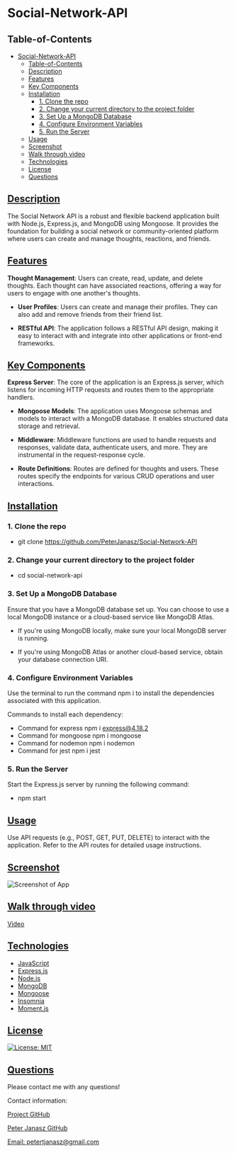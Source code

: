 # Social-Network-API

## Table-of-Contents

- [Social-Network-API](#social-network-api)
  - [Table-of-Contents](#table-of-contents)
  - [Description](#description)
  - [Features](#features)
  - [Key Components](#key-components)
  - [Installation](#installation)
    - [1. Clone the repo](#1-clone-the-repo)
    - [2. Change your current directory to the project folder](#2-change-your-current-directory-to-the-project-folder)
    - [3. Set Up a MongoDB Database](#3-set-up-a-mongodb-database)
    - [4. Configure Environment Variables](#4-configure-environment-variables)
    - [5. Run the Server](#5-run-the-server)
  - [Usage](#usage)
  - [Screenshot](#screenshot)
  - [Walk through video](#walk-through-video)
  - [Technologies](#technologies)
  - [License](#license)
  - [Questions](#questions)


## [Description](#table-of-contents)

The Social Network API is a robust and flexible backend application built with Node.js, Express.js, and MongoDB using Mongoose. It provides the foundation for building a social network or community-oriented platform where users can create and manage thoughts, reactions, and friends.

## [Features](#features)
**Thought Management**: Users can create, read, update, and delete thoughts. Each thought can have associated reactions, offering a way for users to engage with one another's thoughts.

- **User Profiles**: Users can create and manage their profiles. They can also add and remove friends from their friend list.

- **RESTful API**: The application follows a RESTful API design, making it easy to interact with and integrate into other applications or front-end frameworks.

## [Key Components](#key-components) 

**Express Server**: The core of the application is an Express.js server, which listens for incoming HTTP requests and routes them to the appropriate handlers.

- **Mongoose Models**: The application uses Mongoose schemas and models to interact with a MongoDB database. It enables structured data storage and retrieval.

- **Middleware**: Middleware functions are used to handle requests and responses, validate data, authenticate users, and more. They are instrumental in the request-response cycle.

- **Route Definitions**: Routes are defined for thoughts and users. These routes specify the endpoints for various CRUD operations and user interactions.

## [Installation](#table-of-contents)

### 1. Clone the repo
  - git clone https://github.com/PeterJanasz/Social-Network-API

### 2. Change your current directory to the project folder 
   - cd social-network-api

### 3. Set Up a MongoDB Database
Ensure that you have a MongoDB database set up. You can choose to use a local MongoDB instance or a cloud-based service like MongoDB Atlas.

- If you're using MongoDB locally, make sure your local MongoDB server is running.

- If you're using MongoDB Atlas or another cloud-based service, obtain your database connection URI.

### 4. Configure Environment Variables
 Use the terminal to run the command npm i to install the dependencies associated with this application.

   Commands to install each dependency:

   - Command for express npm i express@4.18.2
   - Command for mongoose npm i mongoose
   - Command for nodemon npm i nodemon
   - Command for jest npm i jest

### 5. Run the Server
Start the Express.js server by running the following command:
   - npm start

## [Usage](#table-of-contents)

Use API requests (e.g., POST, GET, PUT, DELETE) to interact with the application. Refer to the API routes for detailed usage instructions.

## [Screenshot](#table-of-contents)

![Screenshot of App](/assets/Screenshot%202023-11-01%20at%202.27.25 PM.png)

## [Walk through video](#walk-through-video)

[Video](https://drive.google.com/file/d/1gXAJ9Q0jnv7QzwX-T75D3hUXhJZqsHd3/view)

## [Technologies](#technologies)

- [JavaScript](https://developer.mozilla.org/en-US/docs/Web/JavaScript)
- [Express.js](https://expressjs.com/)
- [Node.js](https://nodejs.org/en/)
- [MongoDB](https://www.mongodb.com/)
- [Mongoose](https://mongoosejs.com/)
- [Insomnia](https://insomnia.rest/)
- [Moment.js](https://www.npmjs.com/package/moment)

## [License](#license)

[![License: MIT](https://img.shields.io/badge/License-MIT-yellow.svg)](https://opensource.org/licenses/MIT)


## [Questions](#table-of-contents)

Please contact me with any questions!

Contact information:

[Project GitHub](https://github.com/PeterJanasz/Social-Network-API)

[Peter Janasz GitHub](https://github.com/PeterJanasz)

[Email: petertjanasz@gmail.com](mailto:petertjanasz@gmail.com)



